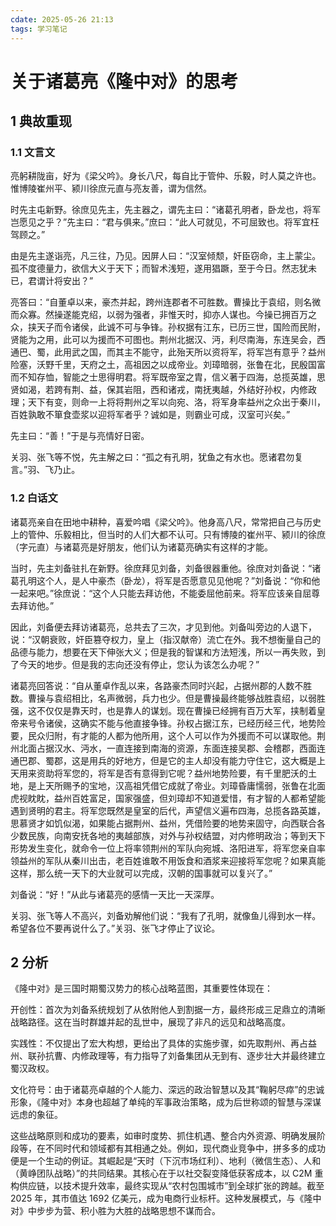 ```yaml
---
cdate: 2025-05-26 21:13
tags: 学习笔记 
---
```


# 关于诸葛亮《隆中对》的思考

## 1 典故重现

### 1.1 文言文

亮躬耕陇亩，好为《梁父吟》。身长八尺，每自比于管仲、乐毅，时人莫之许也。惟博陵崔州平、颍川徐庶元直与亮友善，谓为信然。

时先主屯新野。徐庶见先主，先主器之，谓先主曰：“诸葛孔明者，卧龙也，将军岂愿见之乎？”先主曰：“君与俱来。”庶曰：“此人可就见，不可屈致也。将军宜枉驾顾之。”

由是先主遂诣亮，凡三往，乃见。因屏人曰：“汉室倾颓，奸臣窃命，主上蒙尘。孤不度德量力，欲信大义于天下；而智术浅短，遂用猖蹶，至于今日。然志犹未已，君谓计将安出？”

亮答曰：“自董卓以来，豪杰并起，跨州连郡者不可胜数。曹操比于袁绍，则名微而众寡。然操遂能克绍，以弱为强者，非惟天时，抑亦人谋也。今操已拥百万之众，挟天子而令诸侯，此诚不可与争锋。孙权据有江东，已历三世，国险而民附，贤能为之用，此可以为援而不可图也。荆州北据汉、沔，利尽南海，东连吴会，西通巴、蜀，此用武之国，而其主不能守，此殆天所以资将军，将军岂有意乎？益州险塞，沃野千里，天府之土，高祖因之以成帝业。刘璋暗弱，张鲁在北，民殷国富而不知存恤，智能之士思得明君。将军既帝室之胄，信义著于四海，总揽英雄，思贤如渴，若跨有荆、益，保其岩阻，西和诸戎，南抚夷越，外结好孙权，内修政理；天下有变，则命一上将将荆州之军以向宛、洛，将军身率益州之众出于秦川，百姓孰敢不箪食壶浆以迎将军者乎？诚如是，则霸业可成，汉室可兴矣。”

先主曰：“善！”于是与亮情好日密。

关羽、张飞等不悦，先主解之曰：“孤之有孔明，犹鱼之有水也。愿诸君勿复言。”羽、飞乃止。

### 1.2 白话文

诸葛亮亲自在田地中耕种，喜爱吟唱《梁父吟》。他身高八尺，常常把自己与历史上的管仲、乐毅相比，但当时的人们大都不认可。只有博陵的崔州平、颍川的徐庶（字元直）与诸葛亮是好朋友，他们认为诸葛亮确实有这样的才能。

当时，先主刘备驻扎在新野。徐庶拜见刘备，刘备很器重他。徐庶对刘备说：“诸葛孔明这个人，是人中豪杰（卧龙），将军是否愿意见见他呢？”刘备说：“你和他一起来吧。”徐庶说：“这个人只能去拜访他，不能委屈他前来。将军应该亲自屈尊去拜访他。”

因此，刘备便去拜访诸葛亮，总共去了三次，才见到他。刘备叫旁边的人退下，说：“汉朝衰败，奸臣篡夺权力，皇上（指汉献帝）流亡在外。我不想衡量自己的品德与能力，想要在天下伸张大义；但是我的智谋和方法短浅，所以一再失败，到了今天的地步。但是我的志向还没有停止，您认为该怎么办呢？”

诸葛亮回答说：“自从董卓作乱以来，各路豪杰同时兴起，占据州郡的人数不胜数。曹操与袁绍相比，名声微弱，兵力也少。但是曹操最终能够战胜袁绍，以弱胜强，这不仅仅是靠天时，也是靠人的谋划。现在曹操已经拥有百万大军，挟制着皇帝来号令诸侯，这确实不能与他直接争锋。孙权占据江东，已经历经三代，地势险要，民众归附，有才能的人都为他所用，这个人可以作为外援而不可以谋取他。荆州北面占据汉水、沔水，一直连接到南海的资源，东面连接吴郡、会稽郡，西面连通巴郡、蜀郡，这是用兵的好地方，但是它的主人却没有能力守住它，这大概是上天用来资助将军您的，将军是否有意得到它呢？益州地势险要，有千里肥沃的土地，是上天所赐予的宝地，汉高祖凭借它成就了帝业。刘璋昏庸懦弱，张鲁在北面虎视眈眈，益州百姓富足，国家强盛，但刘璋却不知道爱惜，有才智的人都希望能遇到贤明的君主。将军您既然是皇室的后代，声望信义遍布四海，总揽各路英雄，思慕贤才如饥似渴，如果能占据荆州、益州，凭借险要的地势来固守，向西联合各少数民族，向南安抚各地的夷越部族，对外与孙权结盟，对内修明政治；等到天下形势发生变化，就命令一位上将率领荆州的军队向宛城、洛阳进军，将军您亲自率领益州的军队从秦川出击，老百姓谁敢不用饭食和酒浆来迎接将军您呢？如果真能这样，那么统一天下的大业就可以完成，汉朝的国事就可以复兴了。”

刘备说：“好！”从此与诸葛亮的感情一天比一天深厚。

关羽、张飞等人不高兴，刘备劝解他们说：“我有了孔明，就像鱼儿得到水一样。希望各位不要再说什么了。”关羽、张飞才停止了议论。

## 2 分析

《隆中对》是三国时期蜀汉势力的核心战略蓝图，其重要性体现在：

开创性：首次为刘备系统规划了从依附他人到割据一方，最终形成三足鼎立的清晰战略路径。这在当时群雄并起的乱世中，展现了非凡的远见和战略高度。

实践性：不仅提出了宏大构想，更给出了具体的实施步骤，如先取荆州、再占益州、联孙抗曹、内修政理等，有力指导了刘备集团从无到有、逐步壮大并最终建立蜀汉政权。

文化符号：由于诸葛亮卓越的个人能力、深远的政治智慧以及其“鞠躬尽瘁”的忠诚形象，《隆中对》本身也超越了单纯的军事政治策略，成为后世称颂的智慧与深谋远虑的象征。

这些战略原则和成功的要素，如审时度势、抓住机遇、整合内外资源、明确发展阶段等，在不同时代和领域都有其相通之处。例如，现代商业竞争中，拼多多的成功便是一个生动的例证。其崛起是“天时（下沉市场红利）、地利（微信生态）、人和（黄峥团队战略）”的共同结果。其核心在于以社交裂变降低获客成本，以 C2M 重构供应链，以技术提升效率，最终实现从“农村包围城市”到全球扩张的跨越。截至 2025 年，其市值达 1692 亿美元，成为电商行业标杆。这种发展模式，与《隆中对》中步步为营、积小胜为大胜的战略思想不谋而合。